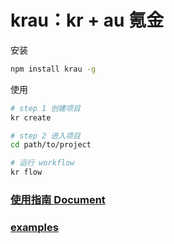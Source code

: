# krau：kr + au 氪金

安装
```bash
npm install krau -g
```

使用
```bash
# step 1 创建项目
kr create

# step 2 进入项目
cd path/to/project

# 运行 workflow
kr flow
```

### [使用指南 Document](https://krau.gitbook.io/project/)

### [examples](https://github.com/dnxbf321/krau/tree/master/example)
